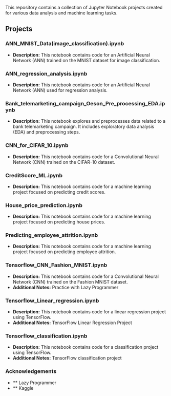 This repository contains a collection of Jupyter Notebook projects created for various data analysis and machine learning tasks.

## Projects

### ANN_MNIST_Data(image_classification).ipynb

- **Description:** This notebook contains code for an Artificial Neural Network (ANN) trained on the MNIST dataset for image classification.

### ANN_regression_analysis.ipynb

- **Description:** This notebook contains code for an Artificial Neural Network (ANN) used for regression analysis.


### Bank_telemarketing_campaign_Oeson_Pre_processing_EDA.ipynb

- **Description:** This notebook explores and preprocesses data related to a bank telemarketing campaign. It includes exploratory data analysis (EDA) and preprocessing steps.

### CNN_for_CIFAR_10.ipynb

- **Description:** This notebook contains code for a Convolutional Neural Network (CNN) trained on the CIFAR-10 dataset.

### CreditScore_ML.ipynb

- **Description:** This notebook contains code for a machine learning project focused on predicting credit scores.

### House_price_prediction.ipynb

- **Description:** This notebook contains code for a machine learning project focused on predicting house prices.

### Predicting_employee_attrition.ipynb

- **Description:** This notebook contains code for a machine learning project focused on predicting employee attrition.

### Tensorflow_CNN_Fashion_MNIST.ipynb

- **Description:** This notebook contains code for a Convolutional Neural Network (CNN) trained on the Fashion MNIST dataset.
- **Additional Notes:** Practice with Lazy Programmer

### Tensorflow_Linear_regression.ipynb

- **Description:** This notebook contains code for a linear regression project using TensorFlow.
- **Additional Notes:** TensorFlow Linear Regression Project

### Tensorflow_classification.ipynb

- **Description:** This notebook contains code for a classification project using TensorFlow.
- **Additional Notes:** TensorFlow classification project

### Acknowledgements
- ** Lazy Programmer
- ** Kaggle

